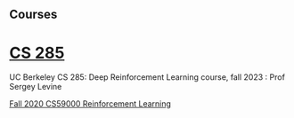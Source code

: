

## Courses 

# [CS 285](https://www.youtube.com/playlist?list=PL_iWQOsE6TfVYGEGiAOMaOzzv41Jfm_Ps) 

UC Berkeley CS 285: Deep Reinforcement Learning course, fall 2023 : Prof Sergey Levine


[Fall 2020 CS59000 Reinforcement Learning](https://kamyar.page/teaching/fall_CS59000_RL_2020.html#)
